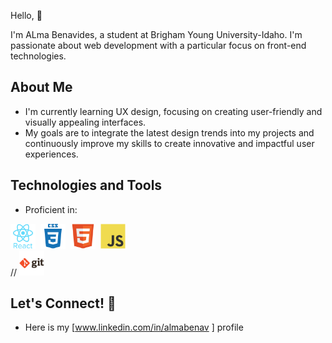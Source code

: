 Hello, 👋

I'm ALma Benavides, a student at Brigham Young University-Idaho. I'm passionate about web development with a particular focus on front-end technologies.
## About Me

- I'm currently learning UX design, focusing on creating user-friendly and visually appealing interfaces. 
- My goals are to integrate the latest design trends into my projects and continuously improve my skills to create innovative and impactful user experiences.


## Technologies and Tools

- Proficient in:
<div>
    <img src="https://github.com/devicons/devicon/blob/master/icons/react/react-original-wordmark.svg" title="React" alt="React" width="40" height="40"/>&nbsp;
    <img src="https://github.com/devicons/devicon/blob/master/icons/css3/css3-plain-wordmark.svg"  title="CSS3" alt="CSS" width="40" height="40"/>&nbsp;
    <img src="https://github.com/devicons/devicon/blob/master/icons/html5/html5-original.svg" title="HTML5" alt="HTML" width="40" height="40"/>&nbsp;
    <img src="https://github.com/devicons/devicon/blob/master/icons/javascript/javascript-original.svg" title="JavaScript" alt="JavaScript" width="40" height="40"/>&nbsp;
</div>
 // <img src="https://github.com/devicons/devicon/blob/master/icons/git/git-original-wordmark.svg" title="Git" **alt="Git" width="40" height="40"/>

## Let's Connect! 🚀

- Here is my [www.linkedin.com/in/almabenav ] profile
